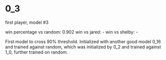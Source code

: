 # 0_3

first player, model #3

win percentage vs random: 0.902
win vs jared: -
win vs shelby: -

First model to cross 90% threshold. Initialized with another good model 0_16 and trained against random, which was initialized by 0_2 and trained against 1_0, further trained on random.